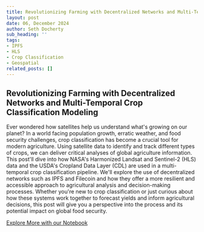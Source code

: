 ```yaml
---
title: Revolutionizing Farming with Decentralized Networks and Multi-Temporal Crop Classification Modeling
layout: post
date: 06, December 2024
author: Seth Docherty
sub_heading: ''
tags:
- IPFS
- HLS
- Crop Classification
- Geospatial
related_posts: []
---
```


## Revolutionizing Farming with Decentralized Networks and Multi-Temporal Crop Classification Modeling

Ever wondered how satellites help us understand what's growing on our planet? In a world facing population growth, erratic weather, and food security challenges, crop classification has become a crucial tool for modern agriculture. Using satellite data to identify and track different types of crops, we can deliver critical analyses of global agriculture information. This post'll dive into how NASA's Harmonized Landsat and Sentinel-2 (HLS) data and the USDA's Cropland Data Layer (CDL) are used in a multi-temporal crop classification pipeline. We'll explore the use of decentralized networks such as IPFS and Filecoin and how they offer a more resilient and accessible approach to agricultural analysis and decision-making processes.  Whether you're new to crop classification or just curious about how these systems work together to forecast yields and inform agricultural decisions, this post will give you a perspective into the process and its potential impact on global food security.

[Explore More with our Notebook](../../notebooks/crop-classification-on-dweb.ipynb)
